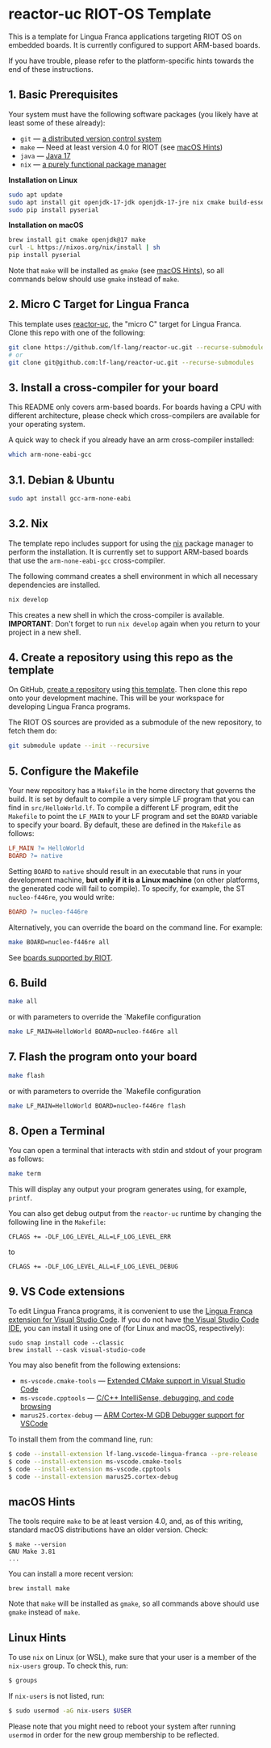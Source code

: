 reactor-uc RIOT-OS Template
======================

This is a template for Lingua Franca applications targeting RIOT OS on embedded boards. It is currently configured to support ARM-based boards.

If you have trouble, please refer to the platform-specific hints towards the end of these instructions.

## 1. Basic Prerequisites

Your system must have the following software packages (you likely have at least some of these already):

 - `git` — [a distributed version control system](https://git-scm.com/)
 - `make` — Need at least version 4.0 for RIOT (see [macOS Hints](#macos-hints))
 - `java` — [Java 17](https://openjdk.org/projects/jdk/17)
 - `nix` — [a purely functional package manager](https://nix.dev/tutorials/install-nix)

**Installation on Linux**

```bash
sudo apt update
sudo apt install git openjdk-17-jdk openjdk-17-jre nix cmake build-essential python3
sudo pip install pyserial
```

**Installation on macOS**

```bash
brew install git cmake openjdk@17 make
curl -L https://nixos.org/nix/install | sh
pip install pyserial
```

Note that `make` will be installed as `gmake` (see [macOS Hints](#macos-hints)), so all commands below should use `gmake` instead of `make`.

## 2. Micro C Target for Lingua Franca
This template uses [reactor-uc](https://github.com/lf-lang/reactor-uc), the "micro C" target for Lingua Franca. Clone this repo with one of the following:

```bash 
git clone https://github.com/lf-lang/reactor-uc.git --recurse-submodules
# or 
git clone git@github.com:lf-lang/reactor-uc.git --recurse-submodules
```

## 3. Install a cross-compiler for your board

This README only covers arm-based boards. For boards having a CPU with different architecture, please check which cross-compilers are available for your operating system.

A quick way to check if you already have an arm cross-compiler installed:
```bash 
which arm-none-eabi-gcc
```

## 3.1. Debian & Ubuntu

```bash
sudo apt install gcc-arm-none-eabi 
```

## 3.2. Nix

The template repo includes support for using the [nix](https://nix.dev) package manager to perform the installation. It is currently set to support ARM-based boards that use the `arm-none-eabi-gcc` cross-compiler.

The following command creates a shell environment in which all necessary dependencies are installed.

```bash 
nix develop
```

This creates a new shell in which the cross-compiler is available.
**IMPORTANT**: Don't forget to run ``nix develop`` again when you return to your project in a new shell.

## 4. Create a repository using this repo as the template

On GitHub, [create a repository](https://docs.github.com/en/repositories/creating-and-managing-repositories/creating-a-repository-from-a-template) using [this template](https://github.com/lf-lang/lf-riot-uc-template).
Then clone this repo onto your development machine.
This will be your workspace for developing Lingua Franca programs.

The RIOT OS sources are provided as a submodule of the new repository, to fetch them do:

```bash
git submodule update --init --recursive
```

## 5. Configure the Makefile

Your new repository has a `Makefile` in the home directory that governs the build. It is set by default to compile a very simple LF program that you can find in `src/HelloWorld.lf`.  To compile a different LF program, edit the `Makefile` to point the `LF_MAIN` to your LF program and
set the `BOARD` variable to specify your board.  By default, these are defined in the `Makefile` as follows:

```Makefile
LF_MAIN ?= HelloWorld
BOARD ?= native
```

Setting `BOARD` to `native` should result in an executable that runs in your development machine, **but only if it is a Linux machine** (on other platforms, the generated code will fail to compile).  To specify, for example, the ST `nucleo-f446re`, you would write:

```Makefile
BOARD ?= nucleo-f446re
```

Alternatively, you can override the board on the command line. For example:

```sh
make BOARD=nucleo-f446re all
```

See [boards supported by RIOT](https://www.riot-os.org/boards.html).

## 6. Build

```bash
make all
```

or with parameters to override the `Makefile configuration

```bash
make LF_MAIN=HelloWorld BOARD=nucleo-f446re all
```

## 7. Flash the program onto your board

```bash
make flash
```

or with parameters to override the `Makefile configuration

```bash
make LF_MAIN=HelloWorld BOARD=nucleo-f446re flash
```

## 8. Open a Terminal

You can open a terminal that interacts with stdin and stdout of your program as follows:

```bash
make term
```

This will display any output your program generates using, for example, `printf`.

You can also get debug output from the `reactor-uc` runtime by changing the following line in the `Makefile`:

```
CFLAGS += -DLF_LOG_LEVEL_ALL=LF_LOG_LEVEL_ERR
```

to

```
CFLAGS += -DLF_LOG_LEVEL_ALL=LF_LOG_LEVEL_DEBUG
```

## 9. VS Code extensions

To edit Lingua Franca programs, it is convenient to use the [Lingua Franca extension for Visual Studio Code](https://marketplace.visualstudio.com/items?itemName=lf-lang.vscode-lingua-franca).
If you do not have [the Visual Studio Code IDE](https://code.visualstudio.com/download), you can install it using one of (for Linux and macOS, respectively):

```
sudo snap install code --classic
brew install --cask visual-studio-code
```

You may also benefit from the following extensions:

 - `ms-vscode.cmake-tools` — [Extended CMake support in Visual Studio Code](https://marketplace.visualstudio.com/items?itemName=ms-vscode.cmake-tools)
 - `ms-vscode.cpptools` — [C/C++ IntelliSense, debugging, and code browsing](https://marketplace.visualstudio.com/items?itemName=ms-vscode.cpptools)
 - `marus25.cortex-debug` — [ARM Cortex-M GDB Debugger support for VSCode](https://marketplace.visualstudio.com/items?itemName=marus25.cortex-debug)

To install them from the command line, run:

```bash
$ code --install-extension lf-lang.vscode-lingua-franca --pre-release
$ code --install-extension ms-vscode.cmake-tools
$ code --install-extension ms-vscode.cpptools
$ code --install-extension marus25.cortex-debug
```


## macOS Hints

The tools require `make` to be at least version 4.0, and, as of this writing, standard macOS distributions have an older version.  Check:

```
$ make --version
GNU Make 3.81
...
```

You can install a more recent version:

```
brew install make
```

Note that `make` will be installed as `gmake`, so all commands above should use `gmake` instead of `make`.

## Linux Hints

To use `nix` on Linux (or WSL), make sure that your user is a member of the `nix-users` group. To check this, run:

```bash
$ groups
```

If `nix-users` is not listed, run:

```bash
$ sudo usermod -aG nix-users $USER
```

Please note that you might need to reboot your system after running `usermod` in order for the new group membership to be reflected.



